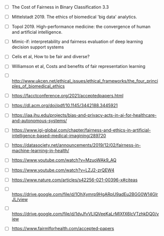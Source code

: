  - [ ] The Cost of Fairness in Binary Classification 3.3  
 - [ ] Mittelstadt 2019. The ethics of biomedical 'big data' analytics.  
 - [ ] Topol 2019. High-performance medicine: the convergence of human and artificial intelligence.  
 - [ ] Mimic-if: interpretability and fairness evaluation of deep learning decision support systems  
 - [ ] Celis et al, How to be fair and diverse?  
 - [ ] Williamson et al, Costs and benefits of fair representation learning  
 - [ ] http://www.ukcen.net/ethical_issues/ethical_frameworks/the_four_principles_of_biomedical_ethics  
 - [ ] https://facctconference.org/2021/acceptedpapers.html  
 - [ ] https://dl.acm.org/doi/pdf/10.1145/3442188.3445921  
 - [ ] https://iaa.jhu.edu/projects/bias-and-privacy-acts-in-ai-for-healthcare-and-autonomous-systems/  
 - [ ] https://www.igi-global.com/chapter/fairness-and-ethics-in-artificial-intelligence-based-medical-imagining/289720  
 - [ ] https://datasociety.net/announcements/2019/12/02/fairness-in-machine-learning-in-health/  
 - [ ] https://www.youtube.com/watch?v=MzuoWAk9_AQ  
 - [ ] https://www.youtube.com/watch?v=LZJ2-zrQEW4  
 - [ ] https://www.nature.com/articles/s42256-021-00396-x#citeas  
 - [ ] https://drive.google.com/file/d/1OhXymrp9HgARpU9adEu2BGG0W14GlrJL/view  
 - [ ] https://drive.google.com/file/d/1dvJfvVLIQVeeKaLrMlXfX6lcVTzhkDQ0/view  
 - [ ] https://www.fairmlforhealth.com/accepted-papers  
 